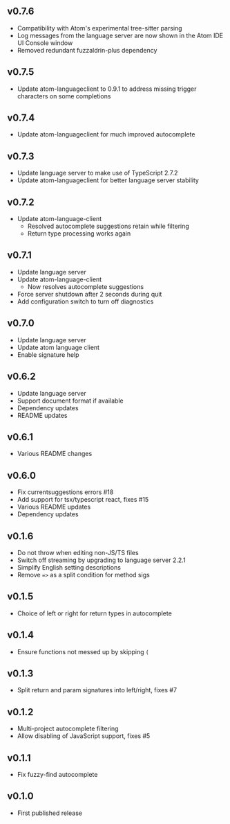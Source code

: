 ## v0.7.6

- Compatibility with Atom's experimental tree-sitter parsing
- Log messages from the language server are now shown in the Atom IDE UI Console window
- Removed redundant fuzzaldrin-plus dependency

## v0.7.5

- Update atom-languageclient to 0.9.1 to address missing trigger characters on some completions

## v0.7.4

- Update atom-languageclient for much improved autocomplete

## v0.7.3

- Update language server to make use of TypeScript 2.7.2
- Update atom-languageclient for better language server stability

## v0.7.2

- Update atom-language-client
  - Resolved autocomplete suggestions retain while filtering
  - Return type processing works again

## v0.7.1

- Update language server
- Update atom-language-client
  - Now resolves autocomplete suggestions
- Force server shutdown after 2 seconds during quit
- Add configuration switch to turn off diagnostics

## v0.7.0

- Update language server
- Update atom language client
- Enable signature help

## v0.6.2

- Update language server
- Support document format if available
- Dependency updates
- README updates

## v0.6.1

- Various README changes

## v0.6.0

- Fix currentsuggestions errors #18
- Add support for tsx/typescript react, fixes #15
- Various README updates
- Dependency updates

## v0.1.6

- Do not throw when editing non-JS/TS files
- Switch off streaming by upgrading to language server 2.2.1
- Simplify English setting descriptions
- Remove `=>` as a split condition for method sigs

## v0.1.5

- Choice of left or right for return types in autocomplete

## v0.1.4

- Ensure functions not messed up by skipping `(`

## v0.1.3

- Split return and param signatures into left/right, fixes #7

## v0.1.2

- Multi-project autocomplete filtering
- Allow disabling of JavaScript support, fixes #5

## v0.1.1

- Fix fuzzy-find autocomplete

## v0.1.0

- First published release
